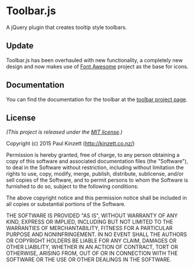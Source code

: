 # Toolbar.js

A jQuery plugin that creates tooltip style toolbars.

## Update

Toolbar.js has been overhauled with new functionality, a completely new design and now makes use of [Font Awesome](http://fortawesome.github.io/Font-Awesome/) project as the base for icons.

## Documentation

You can find the documentation for the toolbar at the [toolbar project page][projectpage].

[projectpage]: http://paulkinzett.github.com/toolbar/

## License

*(This project is released under the [MIT license](https://raw.github.com/paulkinzett/toolbar/master/LICENSE.txt).)*

Copyright (c) 2015 Paul Kinzett (http://kinzett.co.nz/)

Permission is hereby granted, free of charge, to any person obtaining a copy of this software and associated documentation files (the "Software"), to deal in the Software without restriction, including without limitation the rights to use, copy, modify, merge, publish, distribute, sublicense, and/or sell copies of the Software, and to permit persons to whom the Software is furnished to do so, subject to the following conditions:

The above copyright notice and this permission notice shall be included in all copies or substantial portions of the Software.

THE SOFTWARE IS PROVIDED "AS IS", WITHOUT WARRANTY OF ANY KIND, EXPRESS OR IMPLIED, INCLUDING BUT NOT LIMITED TO THE WARRANTIES OF MERCHANTABILITY, FITNESS FOR A PARTICULAR PURPOSE AND NONINFRINGEMENT. IN NO EVENT SHALL THE AUTHORS OR COPYRIGHT HOLDERS BE LIABLE FOR ANY CLAIM, DAMAGES OR OTHER LIABILITY, WHETHER IN AN ACTION OF CONTRACT, TORT OR OTHERWISE, ARISING FROM, OUT OF OR IN CONNECTION WITH THE SOFTWARE OR THE USE OR OTHER DEALINGS IN THE SOFTWARE.